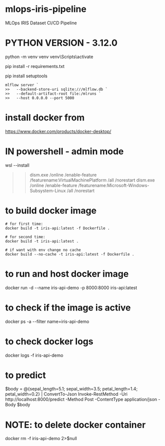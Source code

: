 # mlops-iris-pipeline
MLOps IRIS Dataset CI/CD Pipeline

# PYTHON VERSION - 3.12.0

python -m venv venv
venv\Scripts\activate

pip install -r requirements.txt

pip install setuptools

```
mlflow server `
>>   --backend-store-uri sqlite:///mlflow.db `
>>   --default-artifact-root file:/mlruns `
>>   --host 0.0.0.0 --port 5000
```

# install docker from 
https://www.docker.com/products/docker-desktop/


# IN powershell - admin mode
 wsl --install
>> dism.exe /online /enable-feature /featurename:VirtualMachinePlatform /all /norestart
>> dism.exe /online /enable-feature /featurename:Microsoft-Windows-Subsystem-Linux /all /norestart


# to build docker image
    # for first time:
    docker build -t iris-api:latest -f Dockerfile .

    # for second time:
    docker build -t iris-api:latest .

    # if want with env change no cache
    docker build --no-cache -t iris-api:latest -f Dockerfile .


# to run and host docker image
docker run -d --name iris-api-demo -p 8000:8000 iris-api:latest

# to check if the image is active
docker ps -a --filter name=iris-api-demo

# to check docker logs
docker logs -f iris-api-demo

# to predict
$body = @{sepal_length=5.1; sepal_width=3.5; petal_length=1.4; petal_width=0.2} | ConvertTo-Json
Invoke-RestMethod -Uri http://localhost:8000/predict -Method Post -ContentType application/json -Body $body

# NOTE: to delete docker container
docker rm -f iris-api-demo 2>$null
